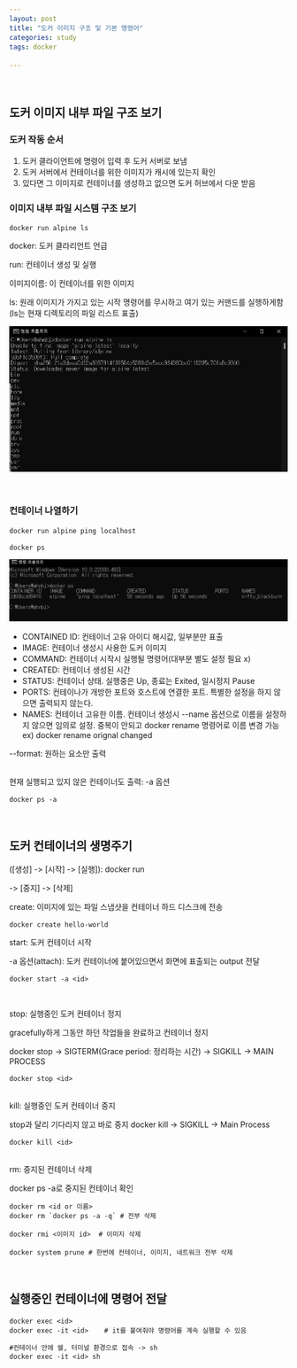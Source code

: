 ```yaml
---
layout: post
title: "도커 이미지 구조 및 기본 명령어"
categories: study
tags: docker

---
```


<br>

## 도커 이미지 내부 파일 구조 보기

### 도커 작동 순서

1. 도커 클라이언트에 명령어 입력 후 도커 서버로 보냄
2. 도커 서버에서 컨테이너를 위한 이미지가 캐시에 있는지 확인
3. 있다면 그 이미지로 컨테이너를 생성하고 없으면 도커 허브에서 다운 받음

### 이미지 내부 파일 시스템 구조 보기
```
docker run alpine ls
```
docker: 도커 클라리언트 언급

run: 컨테이너 생성 및 실행

이미지이름: 이 컨테이너를 위한 이미지

ls: 원래 이미지가 가지고 있는 시작 명령어를 무시하고 여기 있는 커맨드를 실행하게함(ls는 현재 디렉토리의 파일 리스트 표출)

![img](/assets/img/study/docker/docker1.jpg)

<br>

### 컨테이너 나열하기

```
docker run alpine ping localhost
```

```
docker ps
```

![img](/assets/img/study/docker/docker2.jpg)

- CONTAINED ID: 컨테이너 고유 아이디 해시값, 일부분만 표출
- IMAGE: 컨테이너 생성시 사용한 도커 이미지
- COMMAND: 컨테이너 시작시 실행될 명령어(대부분 별도 설정 필요 x)
- CREATED: 컨테이너 생성된 시간
- STATUS: 컨테이너 상태. 실행중은 Up, 종료는 Exited, 일시정지 Pause
- PORTS: 컨테이나가 개방한 포트와 호스트에 연결한 포트. 특별한 설정을 하지 않으면 출력되지 않는다.
- NAMES: 컨테이너 고유한 이름. 컨테이너 생성시 --name 옵션으로 이름을 설정하지 않으면 임의로 설정. 중복이 안되고 docker rename 명령어로 이름 변경 가능
ex) docker rename orignal changed


--format: 원하는 요소만 출력

<br>
현재 실행되고 있지 않은 컨테이너도 출력: -a 옵션

```
docker ps -a
```
<br>

## 도커 컨테이너의 생명주기

([생성] -> [시작] -> [실행]): docker run

-> [중지] -> [삭제]


create: 이미지에 있는 파일 스냅샷을 컨테이너 하드 디스크에 전송
```
docker create hello-world
```

start: 도커 컨테이너 시작

-a 옵션(attach): 도커 컨테이너에 붙어있으면서 화면에 표출되는 output 전달
```
docker start -a <id>
```
<br>

stop: 실행중인 도커 컨테이너 정지

gracefully하게 그동안 하던 작업들을 완료하고 컨테이너 정지


docker stop -> SIGTERM(Grace period: 정리하는 시간) -> SIGKILL -> MAIN PROCESS
```
docker stop <id>
```
<br>
kill: 실행중인 도커 컨테이너 중지

stop과 달리 기다리지 않고 바로 중지
docker kill -> SIGKILL -> Main Process

```
docker kill <id>
```

<br>
rm: 중지된 컨테이너 삭제

docker ps -a로 중지된 컨테이너 확인

```
docker rm <id or 이름>
docker rm `docker ps -a -q` # 전부 삭제

docker rmi <이미지 id>  # 이미지 삭제

docker system prune # 한번에 컨테이너, 이미지, 네트워크 전부 삭제
```

<br>

## 실행중인 컨테이너에 명령어 전달
```
docker exec <id>
docker exec -it <id>    # it를 붙여줘야 명령어를 계속 실행할 수 있음 
```

```
#컨테이너 안에 쉘, 터미널 환경으로 접속 -> sh
docker exec -it <id> sh
```